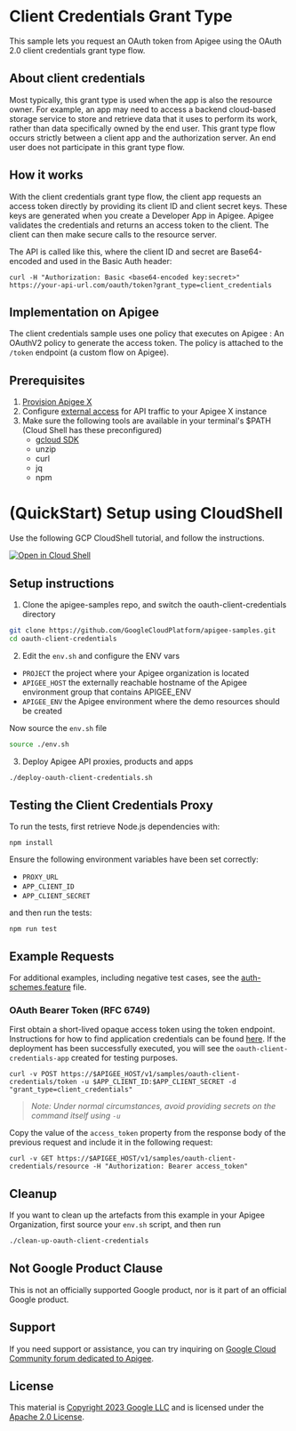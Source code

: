 # Client Credentials Grant Type

This sample lets you request an OAuth token from Apigee using the OAuth 2.0 client credentials grant type flow. 

## About client credentials

Most typically, this grant type is used when the app is also the resource owner. For example, an app may need to access a backend cloud-based storage service to store and retrieve data that it uses to perform its work, rather than data specifically owned by the end user. This grant type flow occurs strictly between a client app and the authorization server. An end user does not participate in this grant type flow. 

## How it works

With the client credentials grant type flow, the client app requests an access token directly by providing its client ID and client secret keys. These keys are generated when you create a Developer App in Apigee. Apigee validates the credentials and returns an access token to the client. The client can then make secure calls to the resource server.

The API is called like this, where the client ID and secret are Base64-encoded and used in the Basic Auth header:

```
curl -H "Authorization: Basic <base64-encoded key:secret>" https://your-api-url.com/oauth/token?grant_type=client_credentials
```

## Implementation on Apigee 

The client credentials sample uses one policy that executes on Apigee : An OAuthV2 policy to generate the access token. The policy is attached to the `/token` endpoint (a custom flow on Apigee). 

## Prerequisites
1. [Provision Apigee X](https://cloud.google.com/apigee/docs/api-platform/get-started/provisioning-intro)
2. Configure [external access](https://cloud.google.com/apigee/docs/api-platform/get-started/configure-routing#external-access) for API traffic to your Apigee X instance
3. Make sure the following tools are available in your terminal's $PATH (Cloud Shell has these preconfigured)
    * [gcloud SDK](https://cloud.google.com/sdk/docs/install)
    * unzip
    * curl
    * jq
    * npm
# (QuickStart) Setup using CloudShell

Use the following GCP CloudShell tutorial, and follow the instructions.

[![Open in Cloud Shell](https://gstatic.com/cloudssh/images/open-btn.png)](https://ssh.cloud.google.com/cloudshell/open?cloudshell_git_repo=https://github.com/GoogleCloudPlatform/apigee-samples&cloudshell_git_branch=main&cloudshell_workspace=.&cloudshell_tutorial=oauth-client-credentials/docs/cloudshell-tutorial.md)

## Setup instructions

1. Clone the apigee-samples repo, and switch the oauth-client-credentials directory


```bash
git clone https://github.com/GoogleCloudPlatform/apigee-samples.git
cd oauth-client-credentials
```

2. Edit the `env.sh` and configure the ENV vars

* `PROJECT` the project where your Apigee organization is located
* `APIGEE_HOST` the externally reachable hostname of the Apigee environment group that contains APIGEE_ENV
* `APIGEE_ENV` the Apigee environment where the demo resources should be created

Now source the `env.sh` file

```bash
source ./env.sh
```

3. Deploy Apigee API proxies, products and apps

```bash
./deploy-oauth-client-credentials.sh
```

## Testing the Client Credentials Proxy
To run the tests, first retrieve Node.js dependencies with:
```
npm install
```
Ensure the following environment variables have been set correctly:
* `PROXY_URL`
* `APP_CLIENT_ID`
* `APP_CLIENT_SECRET`

and then run the tests:
```
npm run test
```

## Example Requests
For additional examples, including negative test cases,
see the [auth-schemes.feature](./test/integration/features/oauth-client-credentials.feature) file.

### OAuth Bearer Token (RFC 6749)
First obtain a short-lived opaque access token using the token endpoint. Instructions for how to find
application credentials can be found [here](https://cloud.google.com/apigee/docs/api-platform/publish/creating-apps-surface-your-api#view-api-key).
If the deployment has been successfully executed, you will see the `oauth-client-credentials-app` created for testing purposes.
```
curl -v POST https://$APIGEE_HOST/v1/samples/oauth-client-credentials/token -u $APP_CLIENT_ID:$APP_CLIENT_SECRET -d "grant_type=client_credentials"
```
> _Note: Under normal circumstances, avoid providing secrets on the command itself using `-u`_

Copy the value of the `access_token` property from the response body of the previous request and include it in the following request:
```
curl -v GET https://$APIGEE_HOST/v1/samples/oauth-client-credentials/resource -H "Authorization: Bearer access_token"
```

## Cleanup

If you want to clean up the artefacts from this example in your Apigee Organization, first source your `env.sh` script, and then run

```bash
./clean-up-oauth-client-credentials
```

## Not Google Product Clause

This is not an officially supported Google product, nor is it part of an
official Google product.

## Support

If you need support or assistance, you can try inquiring on [Google Cloud Community
forum dedicated to Apigee](https://www.googlecloudcommunity.com/gc/Apigee/bd-p/cloud-apigee).

## License

This material is [Copyright 2023 Google LLC](./NOTICE)
and is licensed under the [Apache 2.0 License](LICENSE).
